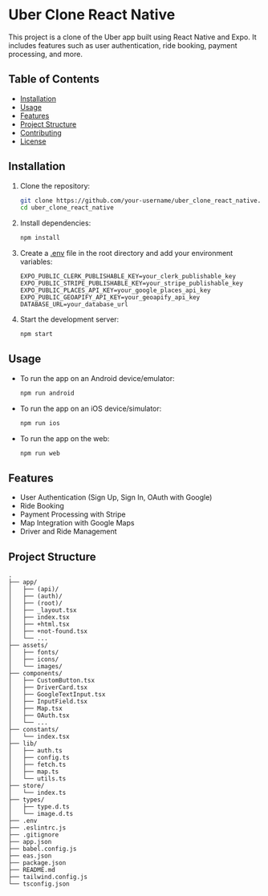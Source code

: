 # Uber Clone React Native

This project is a clone of the Uber app built using React Native and Expo. It includes features such as user authentication, ride booking, payment processing, and more.

## Table of Contents

- [Installation](#installation)
- [Usage](#usage)
- [Features](#features)
- [Project Structure](#project-structure)
- [Contributing](#contributing)
- [License](#license)

## Installation

1. Clone the repository:
    ```sh
    git clone https://github.com/your-username/uber_clone_react_native.git
    cd uber_clone_react_native
    ```

2. Install dependencies:
    ```sh
    npm install
    ```

3. Create a [.env](http://_vscodecontentref_/0) file in the root directory and add your environment variables:
    ```env
    EXPO_PUBLIC_CLERK_PUBLISHABLE_KEY=your_clerk_publishable_key
    EXPO_PUBLIC_STRIPE_PUBLISHABLE_KEY=your_stripe_publishable_key
    EXPO_PUBLIC_PLACES_API_KEY=your_google_places_api_key
    EXPO_PUBLIC_GEOAPIFY_API_KEY=your_geoapify_api_key
    DATABASE_URL=your_database_url
    ```

4. Start the development server:
    ```sh
    npm start
    ```

## Usage

- To run the app on an Android device/emulator:
    ```sh
    npm run android
    ```

- To run the app on an iOS device/simulator:
    ```sh
    npm run ios
    ```

- To run the app on the web:
    ```sh
    npm run web
    ```

## Features

- User Authentication (Sign Up, Sign In, OAuth with Google)
- Ride Booking
- Payment Processing with Stripe
- Map Integration with Google Maps
- Driver and Ride Management

## Project Structure

```plaintext
.
├── app/
│   ├── (api)/
│   ├── (auth)/
│   ├── (root)/
│   ├── _layout.tsx
│   ├── index.tsx
│   ├── +html.tsx
│   ├── +not-found.tsx
│   └── ...
├── assets/
│   ├── fonts/
│   ├── icons/
│   └── images/
├── components/
│   ├── CustomButton.tsx
│   ├── DriverCard.tsx
│   ├── GoogleTextInput.tsx
│   ├── InputField.tsx
│   ├── Map.tsx
│   ├── OAuth.tsx
│   └── ...
├── constants/
│   └── index.tsx
├── lib/
│   ├── auth.ts
│   ├── config.ts
│   ├── fetch.ts
│   ├── map.ts
│   └── utils.ts
├── store/
│   └── index.ts
├── types/
│   ├── type.d.ts
│   └── image.d.ts
├── .env
├── .eslintrc.js
├── .gitignore
├── app.json
├── babel.config.js
├── eas.json
├── package.json
├── README.md
├── tailwind.config.js
└── tsconfig.json